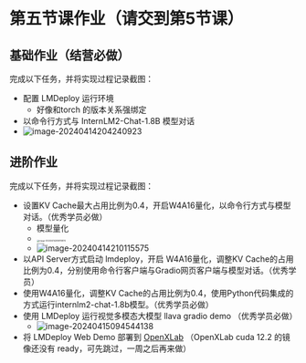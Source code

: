# 第五节课作业（请交到第5节课）



## 基础作业（结营必做）

完成以下任务，并将实现过程记录截图：

- 配置 LMDeploy 运行环境
  - 好像和torch 的版本关系强绑定
- 以命令行方式与 InternLM2-Chat-1.8B 模型对话
- ![image-20240414204240923](https://gitee.com/janefreew/pic-bed/raw/master/img/image-20240414204240923.png)

## 进阶作业



完成以下任务，并将实现过程记录截图：

- 设置KV Cache最大占用比例为0.4，开启W4A16量化，以命令行方式与模型对话。（优秀学员必做）
  - 模型量化
  - <img src="https://gitee.com/janefreew/pic-bed/raw/master/img/image-20240414205815874.png" alt="image-20240414205815874" style="zoom: 25%;" />
  - ![image-20240414210115575](https://gitee.com/janefreew/pic-bed/raw/master/img/image-20240414210115575.png)
- 以API Server方式启动 lmdeploy，开启 W4A16量化，调整KV Cache的占用比例为0.4，分别使用命令行客户端与Gradio网页客户端与模型对话。（优秀学员）
- 使用W4A16量化，调整KV Cache的占用比例为0.4，使用Python代码集成的方式运行internlm2-chat-1.8b模型。（优秀学员必做）
- 使用 LMDeploy 运行视觉多模态大模型 llava gradio demo （优秀学员必做）
  - ![image-20240415094544138](https://gitee.com/janefreew/pic-bed/raw/master/img/image-20240415094544138.png)
- 将 LMDeploy Web Demo 部署到 [OpenXLab](https://github.com/InternLM/Tutorial/blob/camp2/tools/openxlab-deploy) （OpenXLab cuda 12.2 的镜像还没有 ready，可先跳过，一周之后再来做）

